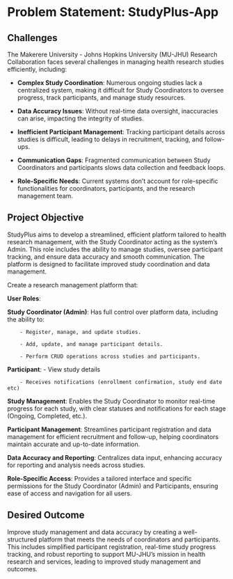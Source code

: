 # Problem Statement: StudyPlus-App

## Challenges
The Makerere University - Johns Hopkins University (MU-JHU) Research Collaboration faces several challenges in managing health research studies efficiently, including:

- **Complex Study Coordination**: Numerous ongoing studies lack a centralized system, making it difficult for Study Coordinators to oversee progress, track participants, and manage study resources.

- **Data Accuracy Issues**: Without real-time data oversight, inaccuracies can arise, impacting the integrity of studies.

- **Inefficient Participant Management**: Tracking participant details across studies is difficult, leading to delays in recruitment, tracking, and follow-ups.

- **Communication Gaps**: Fragmented communication between Study Coordinators and participants slows data collection and feedback loops.

- **Role-Specific Needs**: Current systems don’t account for role-specific functionalities for coordinators, participants, and the research management team.

## Project Objective
StudyPlus aims to develop a streamlined, efficient platform tailored to health research management, with the Study Coordinator acting as the system’s Admin. This role includes the ability to manage studies, oversee participant tracking, and ensure data accuracy and smooth communication. The platform is designed to facilitate improved study coordination and data management. 

Create a research management platform that:

**User Roles**:

   **Study Coordinator (Admin)**: Has full control over platform data, including the ability to:
   
        - Register, manage, and update studies.
        
        - Add, update, and manage participant details.
        
        - Perform CRUD operations across studies and participants.
        
   **Participant**: 
        - View study details
        
        - Receives notifications (enrollment confirmation, study end date etc)
        
**Study Management**: Enables the Study Coordinator to monitor real-time progress for each study, with clear statuses and notifications for each stage (Ongoing, Completed, etc.).

**Participant Management**: Streamlines participant registration and data management for efficient recruitment and follow-up, helping coordinators maintain accurate and up-to-date information.

**Data Accuracy and Reporting**: Centralizes data input, enhancing accuracy for reporting and analysis needs across studies.

**Role-Specific Access**: Provides a tailored interface and specific permissions for the Study Coordinator (Admin) and Participants, ensuring ease of access and navigation for all users.

## Desired Outcome

Improve study management and data accuracy by creating a well-structured platform that meets the needs of coordinators and participants. This includes simplified participant registration, real-time study progress tracking, and robust reporting to support MU-JHU’s mission in health research and services, leading to improved study management and outcomes.
